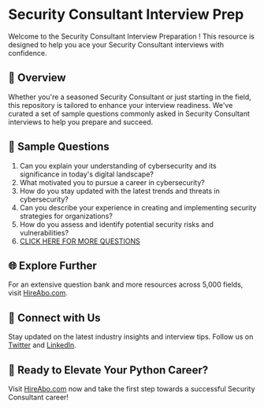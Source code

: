 # Security Consultant Interview Prep

Welcome to the Security Consultant Interview Preparation ! This resource is designed to help you ace your Security Consultant interviews with confidence.

## 🚀 Overview

Whether you're a seasoned Security Consultant or just starting in the field, this repository is tailored to enhance your interview readiness. We've curated a set of sample questions commonly asked in Security Consultant interviews to help you prepare and succeed.

## 📝 Sample Questions

1. Can you explain your understanding of cybersecurity and its significance in today's digital landscape?
2. What motivated you to pursue a career in cybersecurity?
3. How do you stay updated with the latest trends and threats in cybersecurity?
4. Can you describe your experience in creating and implementing security strategies for organizations?
5. How do you assess and identify potential security risks and vulnerabilities?
6. [CLICK HERE FOR MORE QUESTIONS](https://hireabo.com/job/0_2_2/Security%20Consultant)

## 🌐 Explore Further

For an extensive question bank and more resources across 5,000 fields, visit [HireAbo.com](https://www.hireabo.com).

## 📱 Connect with Us

Stay updated on the latest industry insights and interview tips. Follow us on [Twitter](https://twitter.com/hireabo) and [LinkedIn](https://www.linkedin.com/in/hire-abo-3609972a8/).

## 🚀 Ready to Elevate Your Python Career?

Visit [HireAbo.com](https://www.hireabo.com) now and take the first step towards a successful Security Consultant career!